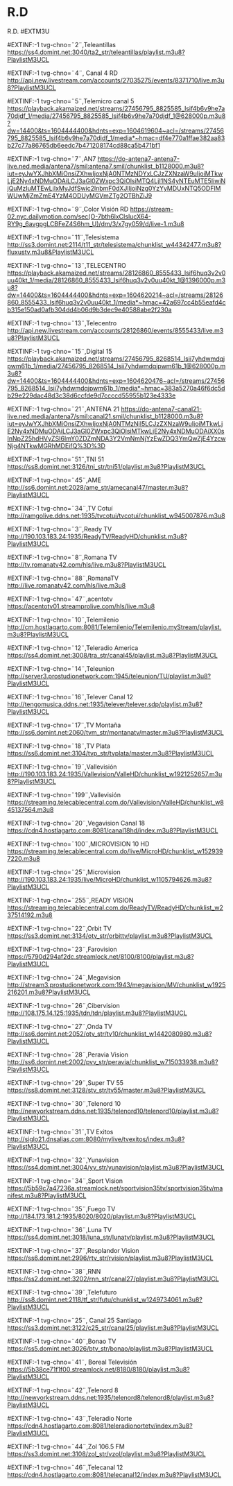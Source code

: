 # R.D
R.D.
#EXTM3U

#EXTINF:-1 tvg-chno=¨2¨,Teleantillas
https://ss4.domint.net:3040/ta2_str/teleantillas/playlist.m3u8?PlaylistM3UCL

#EXTINF:-1 tvg-chno=¨4¨, Canal 4 RD
http://api.new.livestream.com/accounts/27035275/events/8371710/live.m3u8?PlaylistM3UCL

#EXTINF:-1 tvg-chno=¨5¨,Telemicro canal 5
https://playback.akamaized.net/streams/27456795_8825585_lsif4b6v9he7a70djdf_1/media/27456795_8825585_lsif4b6v9he7a70djdf_1@628000p.m3u8?dw=14400&ts=1604444400&hdnts=exp=1604619604~acl=/streams/27456795_8825585_lsif4b6v9he7a70djdf_1/media*~hmac=df4e770a1ffae382aa83b27c77a86765db6eedc7b471208174cd88ca5b471bf1

#EXTINF:-1 tvg-chno=¨7¨,AN7
https://do-antena7-antena7-live.ned.media/antena7/smil:antena7.smil/chunklist_b1128000.m3u8?iut=eyJwYXJhbXMiOnsiZXhwIjoxNjA0NTMzNDYxLCJzZXNzaW9uIjoiMTkwLjE2Ny4xNDMuODAiLCJ3aGl0ZWxpc3QiOlsiMTQ4LjI1NS4yNTEuMTE5IiwiNjQuMzIuMTEwLjIxMyJdfSwic2lnbmF0dXJlIjoiNzg0YzYyMDUxNTQ5ODFlMWUwMjZmZmE4YzM4ODUyMGVmZTg2OTBhZiJ9

#EXTINF:-1 tvg-chno=¨9¨,Color Visión RD
https://stream-02.nyc.dailymotion.com/sec(O-7bth6lxCIslucX64-RY9g_6avgpgLCBFeZ4S6hm_U)/dm/3/x7gy059/d/live-1.m3u8

#EXTINF:-1 tvg-chno=¨11¨,Telesistema
http://ss3.domint.net:2114/t11_str/telesistema/chunklist_w44342477.m3u8?fluxustv.m3u8&PlaylistM3UCL

#EXTINF:-1 tvg-chno=¨13¨,TELECENTRO
https://playback.akamaized.net/streams/28126860_8555433_lsif6huq3v2v0uu40kt_1/media/28126860_8555433_lsif6huq3v2v0uu40kt_1@1396000p.m3u8?dw=14400&ts=1604444400&hdnts=exp=1604620214~acl=/streams/28126860_8555433_lsif6huq3v2v0uu40kt_1/media*~hmac=42a697cc4b55eafd4cb315e150ad0afb304dd4b06d9b3dec9e40588abe2f230a

#EXTINF:-1 tvg-chno=¨13¨,Telecentro
http://api.new.livestream.com/accounts/28126860/events/8555433/live.m3u8?PlaylistM3UCL

#EXTINF:-1 tvg-chno=¨15¨,Digital 15
https://playback.akamaized.net/streams/27456795_8268514_lsii7yhdwmdqjpwm61b_1/media/27456795_8268514_lsii7yhdwmdqjpwm61b_1@628000p.m3u8?dw=14400&ts=1604444400&hdnts=exp=1604620476~acl=/streams/27456795_8268514_lsii7yhdwmdqjpwm61b_1/media*~hmac=383a5270a46f6dc5db29e229dac48d3c38d6ccfde9d7ccccd55955b123e4333e

#EXTINF:-1 tvg-chno=¨21¨,ANTENA 21
https://do-antena7-canal21-live.ned.media/antena7/smil:canal21.smil/chunklist_b1128000.m3u8?iut=eyJwYXJhbXMiOnsiZXhwIjoxNjA0NTMzNjI5LCJzZXNzaW9uIjoiMTkwLjE2Ny4xNDMuODAiLCJ3aGl0ZWxpc3QiOlsiMTkwLjE2Ny4xNDMuODAiXX0sInNpZ25hdHVyZSI6ImY0ZDZmNDA3Y2VmNmNjYzEwZDQ3YmQwZjE4YzcwNjg4NTkwMGRhMDEifQ%3D%3D

#EXTINF:-1 tvg-chno=¨51¨,TNI 51
https://ss8.domint.net:3126/tni_str/tni51/playlist.m3u8?PlaylistM3UCL

#EXTINF:-1 tvg-chno=¨45¨,AME
http://ss6.domint.net:2028/ame_str/amecanal47/master.m3u8?PlaylistM3UCL

#EXTINF:-1 tvg-chno=¨34¨,TV Cotuí
http://ramgolive.ddns.net:1935/tvcotui/tvcotui/chunklist_w945007876.m3u8

#EXTINF:-1 tvg-chno=¨3¨,Ready TV
http://190.103.183.24:1935/ReadyTV/ReadyHD/chunklist.m3u8?PlaylistM3UCL

#EXTINF:-1 tvg-chno=¨8¨,Romana TV
http://tv.romanatv42.com/hls/live.m3u8?PlaylistM3UCL

#EXTINF:-1 tvg-chno=¨88¨,RomanaTV
http://live.romanatv42.com/hls/live.m3u8

#EXTINF:-1 tvg-chno=¨47¨,acentotv
https://acentotv01.streamprolive.com/hls/live.m3u8

#EXTINF:-1 tvg-chno=¨10¨,Telemilenio
http://cm.hostlagarto.com:8081/Telemilenio/Telemilenio.myStream/playlist.m3u8?PlaylistM3UCL

#EXTINF:-1 tvg-chno=¨12¨,Teleradio America
https://ss4.domint.net:3008/tra_str/canal45/playlist.m3u8?PlaylistM3UCL

#EXTINF:-1 tvg-chno=¨14¨,Teleunion
http://server3.prostudionetwork.com:1945/teleunion/TU/playlist.m3u8?PlaylistM3UCL

#EXTINF:-1 tvg-chno=¨16¨,Telever Canal 12
http://tengomusica.ddns.net:1935/telever/telever.sdp/playlist.m3u8?PlaylistM3UCL

#EXTINF:-1 tvg-chno=¨17¨,TV Montaña
http://ss6.domint.net:2060/tvm_str/montanatv/master.m3u8?PlaylistM3UCL

#EXTINF:-1 tvg-chno=¨18¨,TV Plata
https://ss6.domint.net:3104/tvp_str/tvplata/master.m3u8?PlaylistM3UCL

#EXTINF:-1 tvg-chno=¨19¨,Vallevisión
http://190.103.183.24:1935/Vallevision/ValleHD/chunklist_w1921252657.m3u8?PlaylistM3UCL

#EXTINF:-1 tvg-chno=¨199¨,Vallevisión
https://streaming.telecablecentral.com.do/Vallevision/ValleHD/chunklist_w845137564.m3u8

#EXTINF:-1 tvg-chno=¨20¨,Vegavision Canal 18
https://cdn4.hostlagarto.com:8081/canal18hd/index.m3u8?PlaylistM3UCL

#EXTINF:-1 tvg-chno=¨100¨,MICROVISION 10 HD
https://streaming.telecablecentral.com.do/live/MicroHD/chunklist_w1529397220.m3u8

#EXTINF:-1 tvg-chno=¨25¨,Microvision
http://190.103.183.24:1935/live/MicroHD/chunklist_w1105794626.m3u8?PlaylistM3UCL

#EXTINF:-1 tvg-chno=¨255¨,READY VISION
https://streaming.telecablecentral.com.do/ReadyTV/ReadyHD/chunklist_w237514192.m3u8

#EXTINF:-1 tvg-chno=¨22¨,Orbit TV
https://ss3.domint.net:3134/otv_str/orbittv/playlist.m3u8?PlaylistM3UCL

#EXTINF:-1 tvg-chno=¨23¨,Farovision
https://5790d294af2dc.streamlock.net/8100/8100/playlist.m3u8?PlaylistM3UCL

#EXTINF:-1 tvg-chno=¨24¨,Megavision
http://stream3.prostudionetwork.com:1943/megavision/MV/chunklist_w1925216201.m3u8?PlaylistM3UCL

#EXTINF:-1 tvg-chno=¨26¨,Cibervision
http://108.175.14.125:1935/tdn/tdn/playlist.m3u8?PlaylistM3UCL

#EXTINF:-1 tvg-chno=¨27¨,Onda TV
http://ss6.domint.net:2052/otv_str/tv10/chunklist_w1442080980.m3u8?PlaylistM3UCL

#EXTINF:-1 tvg-chno=¨28¨,Peravia Vision
http://ss6.domint.net:2002/pvv_str/peravia/chunklist_w715033938.m3u8?PlaylistM3UCL

#EXTINF:-1 tvg-chno=¨29¨,Super TV 55
https://ss8.domint.net:3128/stv_str/tv55/master.m3u8?PlaylistM3UCL

#EXTINF:-1 tvg-chno=¨30¨,Telenord 10
http://newyorkstream.ddns.net:1935/telenord10/telenord10/playlist.m3u8?PlaylistM3UCL

#EXTINF:-1 tvg-chno=¨31¨,TV Exitos
http://siglo21.dnsalias.com:8080/mylive/tvexitos/index.m3u8?PlaylistM3UCL

#EXTINF:-1 tvg-chno=¨32¨,Yunavision
https://ss4.domint.net:3004/yv_str/yunavision/playlist.m3u8?PlaylistM3UCL

#EXTINF:-1 tvg-chno=¨34¨,Sport Vision
https://5b59c7a47236a.streamlock.net/sportvision35tv/sportvision35tv/manifest.m3u8?PlaylistM3UCL

#EXTINF:-1 tvg-chno=¨35¨,Fuego TV
http://184.173.181.2:1935/8020/8020/playlist.m3u8?PlaylistM3UCL

#EXTINF:-1 tvg-chno=¨36¨,Luna TV
https://ss4.domint.net:3018/luna_str/lunatv/playlist.m3u8?PlaylistM3UCL

#EXTINF:-1 tvg-chno=¨37¨,Resplandor Vision
https://ss6.domint.net:2996/rtv_str/rvision/playlist.m3u8?PlaylistM3UCL

#EXTINF:-1 tvg-chno=¨38¨,RNN
https://ss2.domint.net:3202/rnn_str/canal27/playlist.m3u8?PlaylistM3UCL

#EXTINF:-1 tvg-chno=¨39¨,Telefuturo
http://ss8.domint.net:2118/tf_str/futu/chunklist_w1249734061.m3u8?PlaylistM3UCL

#EXTINF:-1 tvg-chno=¨25¨, Canal 25 Santiago
https://ss3.domint.net:3122/c25_str/canal25/playlist.m3u8?PlaylistM3UCL

#EXTINF:-1 tvg-chno=¨40¨,Bonao TV
https://ss5.domint.net:3026/btv_str/bonao/playlist.m3u8?PlaylistM3UCL

#EXTINF:-1 tvg-chno=¨41¨, Boreal Televisión
https://5b38ce71f1f00.streamlock.net/8180/8180/playlist.m3u8?PlaylistM3UCL

#EXTINF:-1 tvg-chno=¨42¨,Telenord 8
http://newyorkstream.ddns.net:1935/telenord8/telenord8/playlist.m3u8?PlaylistM3UCL

#EXTINF:-1 tvg-chno=¨43¨,Teleradio Norte
https://cdn4.hostlagarto.com:8081/teleradionortetv/index.m3u8?PlaylistM3UCL

#EXTINF:-1 tvg-chno=¨44¨,Zol 106.5 FM
https://ss3.domint.net:3108/zol_str/vzol/playlist.m3u8?PlaylistM3UCL

#EXTINF:-1 tvg-chno=¨46¨,Telecanal 12
https://cdn4.hostlagarto.com:8081/telecanal12/index.m3u8?PlaylistM3UCL
